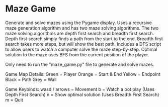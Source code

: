 # Maze Game
Generate and solve mazes using the Pygame display. 
Uses a recursive maze generation algorithm and has two maze solving algorithms. 
The two maze solving algorithms are depth first search and breadth first search. 
    Depth first search simply finds a path from the start to the end. 
    Breadth first search takes more steps, but will show the best path. 
Includes a DFS script to allow users to watch a computer solve the maze step-by-step. 
Optimal solution to the maze uses BFS from the current position of the player. 

Only need to run the "maze_game.py" file to generate and solve mazes. 

Game Map Details: 
Green = Player 
Orange = Start & End 
Yellow = Endpoint 
Black = Path 
Grey = Wall 

Game Keybinds: 
wasd / arrows = Movement 
b = Watch a bot play (Uses Depth First Search) 
n = Show optimal solution (Uses Breadth First Search) 
m = Quit 
